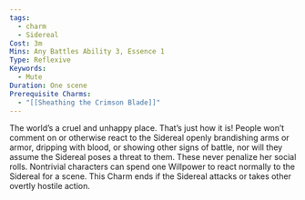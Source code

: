 ```yaml
---
tags:
  - charm
  - Sidereal
Cost: 3m
Mins: Any Battles Ability 3, Essence 1
Type: Reflexive
Keywords:
  - Mute
Duration: One scene
Prerequisite Charms:
  - "[[Sheathing the Crimson Blade]]"
---
```

The world’s a cruel and unhappy place. That’s just how it is! People won’t comment on or otherwise react to the Sidereal openly brandishing arms or armor, dripping with blood, or showing other signs of battle, nor will they assume the Sidereal poses a threat to them. These never penalize her social rolls. Nontrivial characters can spend one Willpower to react normally to the Sidereal for a scene. This Charm ends if the Sidereal attacks or takes other overtly hostile action.